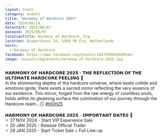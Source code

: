 ```yaml
---
layout: event
category: events
title: "Harmony of Hardcore 2025"
date: 2024/06/14
datestart: 2025/06/07
dateend: 2025/06/07
locationTitle: Harmony of Hardcore, Erp
location: Dieperskant 24, 5469 PB Erp, Netherlands
hosts:
  - Harmony of Hardcore
facebook: https://www.facebook.com/events/1447550945889544/
image: /assets/img/events/harmony-of-hardcore-2025.jpg
---
```


𝗛𝗔𝗥𝗠𝗢𝗡𝗬 𝗢𝗙 𝗛𝗔𝗥𝗗𝗖𝗢𝗥𝗘 𝟮𝟬𝟮𝟱 - 𝗧𝗛𝗘 𝗥𝗘𝗙𝗟𝗘𝗖𝗧𝗜𝗢𝗡 𝗢𝗙 𝗧𝗛𝗘 𝗨𝗟𝗧𝗜𝗠𝗔𝗧𝗘 𝗛𝗔𝗥𝗗𝗖𝗢𝗥𝗘 𝗙𝗘𝗘𝗟𝗜𝗡𝗚 💎  
In the shimmering depths of the hardcore universe, where beats collide and emotions ignite, there exists a sacred mirror reflecting the very essence of our existence. This mirror, forged from the raw energy of countless souls, holds within its gleaming surface the culmination of our journey through the Hardcore realm...🪞 [#HOH25](https://www.facebook.com/hashtag/hoh25?__eep__=6&__cft__[0]=AZWIvENRmemhGHRqCgR4eUari3ijEQtzVAouWsUs6mUVEBmL68ZiOERhlsTymeTlEcUE7fz6cpXdGaJ8XwpClzCG7yN16EJTxBxBVfcEll4mmH-rK5rOkFOx8A2OPqykHV0sT3rBIK98EUbNp_o5kQPX&__tn__=q)

𝗛𝗔𝗥𝗠𝗢𝗡𝗬 𝗢𝗙 𝗛𝗔𝗥𝗗𝗖𝗢𝗥𝗘 𝟮𝟬𝟮𝟱 - 𝗜𝗠𝗣𝗢𝗥𝗧𝗔𝗡𝗧 𝗗𝗔𝗧𝗘𝗦 📅  
✧ 27 NOV 2024 - Start VIP Experience Sale  
✧ 20 JAN 2025 - Release Official Trailer  
✧ 29 JAN 2025 - Start Ticket Sale + Full Line-up
